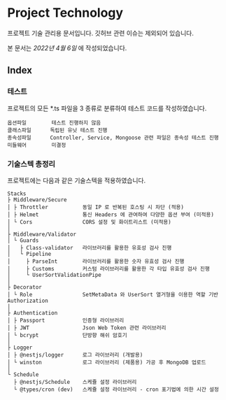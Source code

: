 # Project Technology

프로젝트 기술 관리용 문서입니다.
깃허브 관련 이슈는 제외되어 있습니다.

본 문서는 _2022년 4월 6일_ 에 작성되었습니다.

## Index

### 테스트

프로젝트의 모든 *.ts 파일을 3 종류로 분류하여 테스트 코드를 작성하였습니다.

```
옵션파일        테스트 진행하지 않음
클래스파일      독립된 유닛 테스트 진행
종속성파일      Controller, Service, Mongoose 관련 파일은 종속성 테스트 진행
미들웨어        미결정
```

### 기술스텍 총정리

프로젝트에는 다음과 같은 기술스텍을 적용하였습니다.

```
Stacks
├ Middleware/Secure
│ ├ Throttler           동일 IP 로 반복된 호스팅 시 차단 (적용)
│ ├ Helmet              통신 Headers 에 관여하여 다양한 옵션 부여 (미적용)
│ └ Cors                CORS 설정 및 화이트리스트 (미적용)
│
├ Middleware/Validator
│ └ Guards      
│   ├ Class-validator   라이브러리를 활용한 유효성 검사 진행
│   └ Pipeline
│     ├ ParseInt        라이브러리를 활용한 숫자 유효성 검사 진행
│     ├ Customs         커스텀 라이브러리를 활용한 각 타입 유효성 검사 진행
│     └ UserSortValidationPipe
│
├ Decorator
│ └ Role                SetMetaData 와 UserSort 열거형을 이용한 역할 기반 Authorization
│
├ Authentication
│ ├ Passport            인증형 라이브러리
│ ├ JWT                 Json Web Token 관련 라이브러리
│ └ bcrypt              단방향 해쉬 암호기
│
├ Logger
│ ├ @nestjs/logger      로그 라이브러리 (개발용)
│ └ winston             로그 라이브러리 (제품용) 가공 후 MongoDB 업로드
│
└ Schedule
  ├ @nestjs/Schedule    스케쥴 설정 라이브러리
  └ @types/cron (dev)   스케쥴 설정 라이브러리 - cron 표기법에 의한 시간 설정
```


